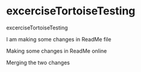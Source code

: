 # excerciseTortoiseTesting
excerciseTortoiseTesting

I am making some changes in ReadMe file

Making some changes in ReadMe online

Merging the two changes